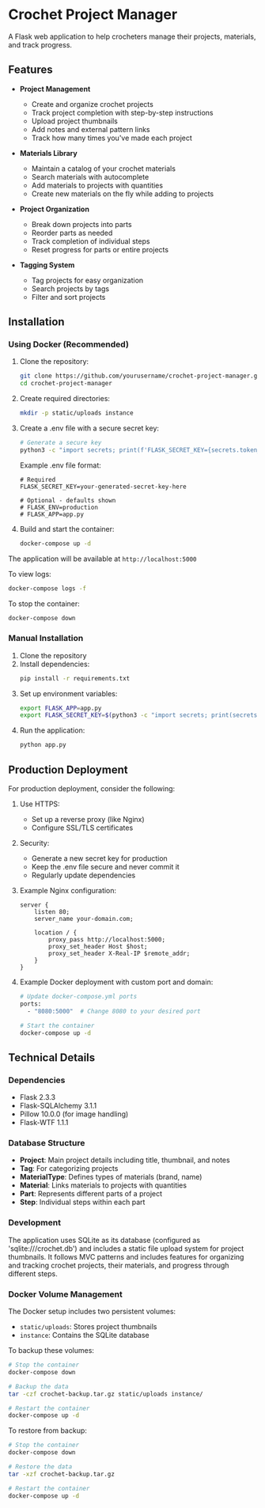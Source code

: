# Crochet Project Manager

A Flask web application to help crocheters manage their projects, materials, and track progress.

## Features

- **Project Management**
  - Create and organize crochet projects
  - Track project completion with step-by-step instructions
  - Upload project thumbnails
  - Add notes and external pattern links
  - Track how many times you've made each project

- **Materials Library**
  - Maintain a catalog of your crochet materials
  - Search materials with autocomplete
  - Add materials to projects with quantities
  - Create new materials on the fly while adding to projects

- **Project Organization**
  - Break down projects into parts
  - Reorder parts as needed
  - Track completion of individual steps
  - Reset progress for parts or entire projects

- **Tagging System**
  - Tag projects for easy organization
  - Search projects by tags
  - Filter and sort projects

## Installation

### Using Docker (Recommended)

1. Clone the repository:
   ```bash
   git clone https://github.com/yourusername/crochet-project-manager.git
   cd crochet-project-manager
   ```

2. Create required directories:
   ```bash
   mkdir -p static/uploads instance
   ```

3. Create a .env file with a secure secret key:
   ```bash
   # Generate a secure key
   python3 -c "import secrets; print(f'FLASK_SECRET_KEY={secrets.token_hex(32)}')" > .env
   ```

   Example .env file format:
   ```env
   # Required
   FLASK_SECRET_KEY=your-generated-secret-key-here

   # Optional - defaults shown
   # FLASK_ENV=production
   # FLASK_APP=app.py
   ```

4. Build and start the container:
   ```bash
   docker-compose up -d
   ```

The application will be available at `http://localhost:5000`

To view logs:
```bash
docker-compose logs -f
```

To stop the container:
```bash
docker-compose down
```

### Manual Installation

1. Clone the repository
2. Install dependencies:
   ```bash
   pip install -r requirements.txt
   ```
3. Set up environment variables:
   ```bash
   export FLASK_APP=app.py
   export FLASK_SECRET_KEY=$(python3 -c "import secrets; print(secrets.token_hex(32))")
   ```
4. Run the application:
   ```bash
   python app.py
   ```

## Production Deployment

For production deployment, consider the following:

1. Use HTTPS:
   - Set up a reverse proxy (like Nginx)
   - Configure SSL/TLS certificates

2. Security:
   - Generate a new secret key for production
   - Keep the .env file secure and never commit it
   - Regularly update dependencies

3. Example Nginx configuration:
   ```nginx
   server {
       listen 80;
       server_name your-domain.com;
       
       location / {
           proxy_pass http://localhost:5000;
           proxy_set_header Host $host;
           proxy_set_header X-Real-IP $remote_addr;
       }
   }
   ```

4. Example Docker deployment with custom port and domain:
   ```bash
   # Update docker-compose.yml ports
   ports:
     - "8080:5000"  # Change 8080 to your desired port

   # Start the container
   docker-compose up -d
   ```

## Technical Details

### Dependencies

- Flask 2.3.3
- Flask-SQLAlchemy 3.1.1
- Pillow 10.0.0 (for image handling)
- Flask-WTF 1.1.1

### Database Structure

- **Project**: Main project details including title, thumbnail, and notes
- **Tag**: For categorizing projects
- **MaterialType**: Defines types of materials (brand, name)
- **Material**: Links materials to projects with quantities
- **Part**: Represents different parts of a project
- **Step**: Individual steps within each part

### Development

The application uses SQLite as its database (configured as 'sqlite:///crochet.db') and includes a static file upload system for project thumbnails. It follows MVC patterns and includes features for organizing and tracking crochet projects, their materials, and progress through different steps.

### Docker Volume Management

The Docker setup includes two persistent volumes:
- `static/uploads`: Stores project thumbnails
- `instance`: Contains the SQLite database

To backup these volumes:
```bash
# Stop the container
docker-compose down

# Backup the data
tar -czf crochet-backup.tar.gz static/uploads instance/

# Restart the container
docker-compose up -d
```

To restore from backup:
```bash
# Stop the container
docker-compose down

# Restore the data
tar -xzf crochet-backup.tar.gz

# Restart the container
docker-compose up -d
```